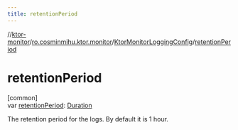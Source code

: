 ```yaml
---
title: retentionPeriod
---
```

//[ktor-monitor](../../../index.html)/[ro.cosminmihu.ktor.monitor](../index.html)/[KtorMonitorLoggingConfig](index.html)/[retentionPeriod](retention-period.html)



# retentionPeriod



[common]\
var [retentionPeriod](retention-period.html): [Duration](https://kotlinlang.org/api/core/kotlin-stdlib/kotlin.time/-duration/index.html)



The retention period for the logs. By default it is 1 hour.



